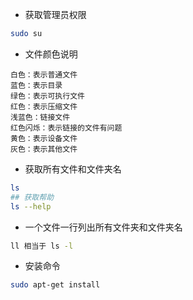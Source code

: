 - 获取管理员权限
```sh
sudo su
```
- 文件颜色说明
```
白色：表示普通文件       
蓝色：表示目录
绿色：表示可执行文件
红色：表示压缩文件
浅蓝色：链接文件
红色闪烁：表示链接的文件有问题
黄色：表示设备文件
灰色：表示其他文件
```
- 获取所有文件和文件夹名
```sh
ls
## 获取帮助
ls --help 
```
- 一个文件一行列出所有文件夹和文件夹名
```sh
ll 相当于 ls -l
```
- 安装命令
```sh
sudo apt-get install
```
